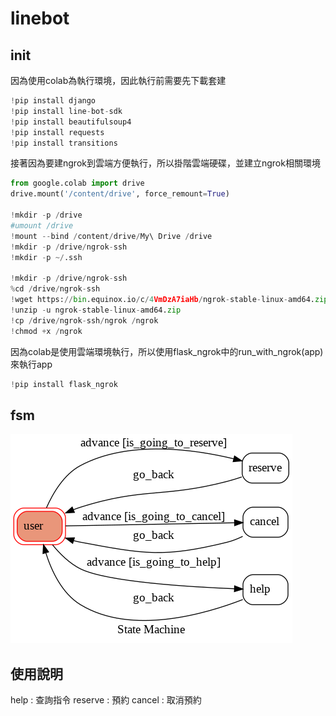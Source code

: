 # linebot

## init

因為使用colab為執行環境，因此執行前需要先下載套建

```python
!pip install django
!pip install line-bot-sdk
!pip install beautifulsoup4
!pip install requests
!pip install transitions
```


接著因為要建ngrok到雲端方便執行，所以掛階雲端硬碟，並建立ngrok相關環境

```python
from google.colab import drive
drive.mount('/content/drive', force_remount=True)

!mkdir -p /drive
#umount /drive
!mount --bind /content/drive/My\ Drive /drive
!mkdir -p /drive/ngrok-ssh
!mkdir -p ~/.ssh

!mkdir -p /drive/ngrok-ssh
%cd /drive/ngrok-ssh
!wget https://bin.equinox.io/c/4VmDzA7iaHb/ngrok-stable-linux-amd64.zip -O ngrok-stable-linux-amd64.zip
!unzip -u ngrok-stable-linux-amd64.zip
!cp /drive/ngrok-ssh/ngrok /ngrok
!chmod +x /ngrok
```

因為colab是使用雲端環境執行，所以使用flask_ngrok中的run_with_ngrok(app)來執行app

```python
!pip install flask_ngrok
```

## fsm

![image](https://github.com/KI-S/linebot/blob/main/fsm.png)

## 使用說明
  
  help    : 查詢指令
  reserve : 預約
  cancel  : 取消預約
